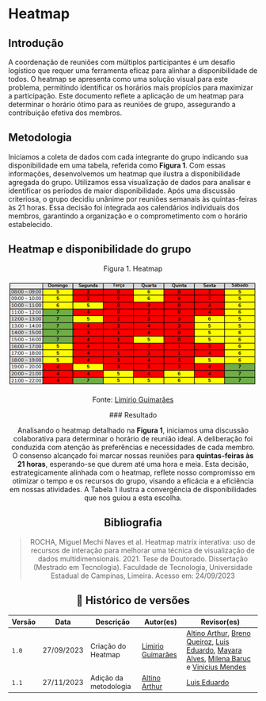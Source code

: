 # Heatmap

## Introdução

A coordenação de reuniões com múltiplos participantes é um desafio logístico que requer uma ferramenta eficaz para alinhar a disponibilidade de todos. O heatmap se apresenta como uma solução visual para este problema, permitindo identificar os horários mais propícios para maximizar a participação. Este documento reflete a aplicação de um heatmap para determinar o horário ótimo para as reuniões de grupo, assegurando a contribuição efetiva dos membros.

## Metodologia

Iniciamos a coleta de dados com cada integrante do grupo indicando sua disponibilidade em uma tabela, referida como **Figura 1**. Com essas informações, desenvolvemos um heatmap que ilustra a disponibilidade agregada do grupo. Utilizamos essa visualização de dados para analisar e identificar os períodos de maior disponibilidade. Após uma discussão criteriosa, o grupo decidiu unânime por reuniões semanais às quintas-feiras às 21 horas. Essa decisão foi integrada aos calendários individuais dos membros, garantindo a organização e o comprometimento com o horário estabelecido. 

## Heatmap e disponibilidade do grupo
<center> 
<p align="center"> Figura 1. Heatmap</p>

![Heatmap](../assets/heatmap.png)

Fonte: [Limirio Guimarães](https://github.com/LimirioGuimaraes)
<center/>
### Resultado

Analisando o heatmap detalhado na **Figura 1**, iniciamos uma discussão colaborativa para determinar o horário de reunião ideal. A deliberação foi conduzida com atenção às preferências e necessidades de cada membro. O consenso alcançado foi marcar nossas reuniões para **quintas-feiras às 21 horas**, esperando-se que durem até uma hora e meia. Esta decisão, estrategicamente alinhada com o heatmap, reflete nosso compromisso em otimizar o tempo e os recursos do grupo, visando a eficácia e a eficiência em nossas atividades. A Tabela 1 ilustra a convergência de disponibilidades que nos guiou a esta escolha.


## Bibliografia 
> ROCHA, Miguel Mechi Naves et al. Heatmap matrix interativa: uso de recursos de interação para melhorar uma técnica de visualização de dados multidimensionais. 2021. Tese de Doutorado. Dissertação (Mestrado em Tecnologia). Faculdade de Tecnologia, Universidade Estadual de Campinas, Limeira. Acesso em: 24/09/2023

## 📑 Histórico de versões 

Versão  |   Data   | Descrição | Autor(es) | Revisor(es)
--------- | ------ | ------ | ---------- | ----------
`1.0` | 27/09/2023| Criação do Heatmap |[Limirio Guimarães](https://github.com/LimirioGuimaraes)| [Altino Arthur](https://github.com/arthurrochamoreira), [Breno Queiroz](https://github.com/brenob6), [Luis Eduardo](https://github.com/LuisMiranda10), [Mayara Alves](https://github.com/Mayara-tech), [Milena Baruc](https://github.com/MilenaBaruc) e [Vinicius Mendes](https://github.com/yabamiah) 
`1.1` | 27/11/2023| Adição da metodologia |[Altino Arthur](https://github.com/arthurrochamoreira) | [Luis Eduardo](https://github.com/LuisMiranda10)|
